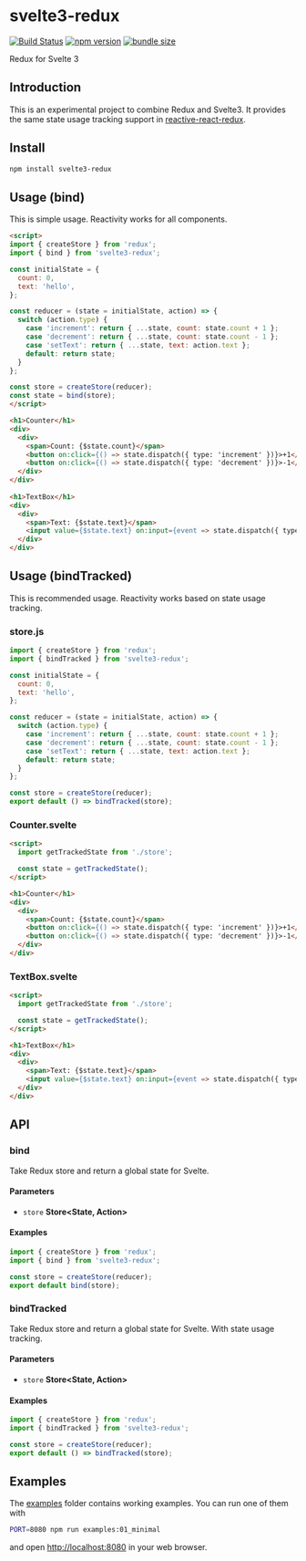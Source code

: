 # svelte3-redux

[![Build Status](https://travis-ci.com/dai-shi/svelte3-redux.svg?branch=master)](https://travis-ci.com/dai-shi/svelte3-redux)
[![npm version](https://badge.fury.io/js/svelte3-redux.svg)](https://badge.fury.io/js/svelte3-redux)
[![bundle size](https://badgen.net/bundlephobia/minzip/svelte3-redux)](https://bundlephobia.com/result?p=svelte3-redux)

Redux for Svelte 3

## Introduction

This is an experimental project to combine Redux and Svelte3.
It provides the same state usage tracking support
in [reactive-react-redux](https://github.com/dai-shi/reactive-react-redux).

## Install

```bash
npm install svelte3-redux
```

## Usage (bind)

This is simple usage.
Reactivity works for all components.

```html
<script>
import { createStore } from 'redux';
import { bind } from 'svelte3-redux';

const initialState = {
  count: 0,
  text: 'hello',
};

const reducer = (state = initialState, action) => {
  switch (action.type) {
    case 'increment': return { ...state, count: state.count + 1 };
    case 'decrement': return { ...state, count: state.count - 1 };
    case 'setText': return { ...state, text: action.text };
    default: return state;
  }
};

const store = createStore(reducer);
const state = bind(store);
</script>

<h1>Counter</h1>
<div>
  <div>
    <span>Count: {$state.count}</span>
    <button on:click={() => state.dispatch({ type: 'increment' })}>+1</button>
    <button on:click={() => state.dispatch({ type: 'decrement' })}>-1</button>
  </div>
</div>
 
<h1>TextBox</h1>
<div>
  <div>
    <span>Text: {$state.text}</span>
    <input value={$state.text} on:input={event => state.dispatch({ type: 'setText', text: event.target.value })} />
  </div>
</div>
```

## Usage (bindTracked)

This is recommended usage.
Reactivity works based on state usage tracking.

### store.js

```javascript
import { createStore } from 'redux';
import { bindTracked } from 'svelte3-redux';

const initialState = {
  count: 0,
  text: 'hello',
};

const reducer = (state = initialState, action) => {
  switch (action.type) {
    case 'increment': return { ...state, count: state.count + 1 };
    case 'decrement': return { ...state, count: state.count - 1 };
    case 'setText': return { ...state, text: action.text };
    default: return state;
  }
};

const store = createStore(reducer);
export default () => bindTracked(store);
```

### Counter.svelte

```html
<script>
  import getTrackedState from './store';

  const state = getTrackedState();
</script>

<h1>Counter</h1>
<div>
  <div>
    <span>Count: {$state.count}</span>
    <button on:click={() => state.dispatch({ type: 'increment' })}>+1</button>
    <button on:click={() => state.dispatch({ type: 'decrement' })}>-1</button>
  </div>
</div>
```

### TextBox.svelte

```html
<script>
  import getTrackedState from './store';

  const state = getTrackedState();
</script>

<h1>TextBox</h1>
<div>
  <div>
    <span>Text: {$state.text}</span>
    <input value={$state.text} on:input={event => state.dispatch({ type: 'setText', text: event.target.value })} />
  </div>
</div>
```

## API

<!-- Generated by documentation.js. Update this documentation by updating the source code. -->

### bind

Take Redux store and return a global state for Svelte.

#### Parameters

-   `store` **Store&lt;State, Action>** 

#### Examples

```javascript
import { createStore } from 'redux';
import { bind } from 'svelte3-redux';

const store = createStore(reducer);
export default bind(store);
```

### bindTracked

Take Redux store and return a global state for Svelte.
With state usage tracking.

#### Parameters

-   `store` **Store&lt;State, Action>** 

#### Examples

```javascript
import { createStore } from 'redux';
import { bindTracked } from 'svelte3-redux';

const store = createStore(reducer);
export default () => bindTracked(store);
```

## Examples

The [examples](examples) folder contains working examples.
You can run one of them with

```bash
PORT=8080 npm run examples:01_minimal
```

and open <http://localhost:8080> in your web browser.
